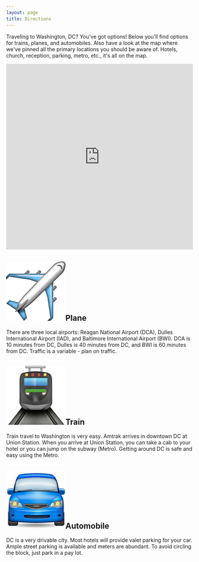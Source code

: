 ```yaml
---
layout: page
title: Directions
---
```

Traveling to Washington, DC? You’ve got options! Below you'll find options for trains, planes, and automobiles. Also have a look at the map where we've pinned all the primary locations you should be aware of. Hotels, church, reception, parking, metro, etc., it's all on the map.

<iframe width='100%' height='500px' frameBorder='0' src='https://a.tiles.mapbox.com/v4/dai.m87795np/attribution,zoompan.html?access_token=pk.eyJ1IjoiZGFpIiwiYSI6IkZsZ0hqcDAifQ.xT3JeLA3cXqgN3HBwoxgAA'></iframe>

<h2><img class="emoji-icon" src="/assets/images/89.png" alt="plane">Plane</h2>
<p>There are three local airports: Reagan National Airport (DCA), Dulles International Airport (IAD), and Baltimore International Airport (BWI). DCA is 10 minutes from DC, Dulles is 40 minutes from DC, and BWI is 60 minutes from DC. Traffic is a variable - plan on traffic.</p>

<h2><img id="train" class="emoji-icon" src="/assets/images/787.png" alt="train">Train</h2>
<p>Train travel to Washington is very easy. Amtrak arrives in downtown DC at Union Station. When you arrive at Union Station, you can take a cab to your hotel or you can jump on the subway (Metro). Getting around DC is safe and easy using the Metro. 
</p>
<h2><img class="emoji-icon" src="/assets/images/801.png" alt="automobile">Automobile</h2>
<p>DC is a very drivable city. Most hotels will provide valet parking for your car. Ample street parking is available and meters are abundant. To avoid circling the block, just park in a pay lot.</p>